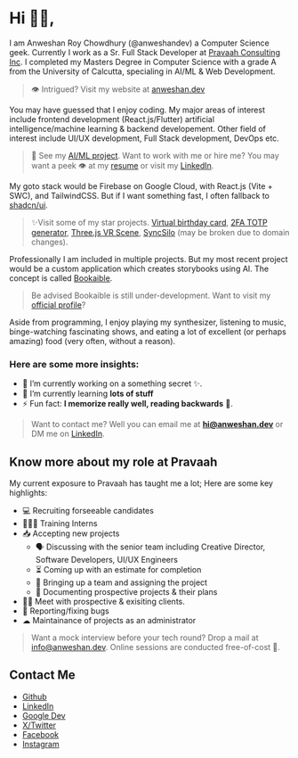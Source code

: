 # Hi 👋🏻,

I am Anweshan Roy Chowdhury (@anweshandev) a Computer Science geek. Currently I work as a Sr. Full Stack Developer at [Pravaah Consulting Inc](https://pravaahconsulting.com). I completed my Masters Degree in Computer Science with a grade A from the University of Calcutta, specialing in AI/ML & Web Development.

> 👁 Intrigued? Visit my website at [anweshan.dev](https://anweshan.dev)

You may have guessed that I enjoy coding. My major areas of interest include frontend development (React.js/Flutter) artificial intelligence/machine learning & backend developement. Other field of interest include UI/UX development, Full Stack development, DevOps etc.

> 🤖 See my [AI/ML project](https//anweshan.dev/mask.html).
> Want to work with me or hire me? You may want a peek 👁 at my [resume](https://anweshan.dev/cv.html) or visit my [LinkedIn](https://linkedin.com/in/anweshandev).

My goto stack would be Firebase on Google Cloud, with React.js (Vite + SWC), and TailwindCSS. But if I want something fast, I often fallback to [shadcn/ui](https://ui.shadcn.com/).

> ✨Visit some of my star projects. [Virtual birthday card](https://birthday.anweshan.dev/), [2FA TOTP generator](https://totp.anweshan.dev/), [Three.js VR Scene](https://anweshan.dev/vr/), [SyncSilo](https://cloud.anweshan.dev) (may be broken due to domain changes).

Professionally I am included in multiple projects. But my most recent project would be a custom application which creates storybooks using AI. The concept is called [Bookaible](https://try.bookaible.ai).

> Be advised Bookaible is still under-development. Want to visit my [official profile](https://github.com/arc-prvh)?

Aside from programming, I enjoy playing my synthesizer, listening to music, binge-watching fascinating shows, and eating a lot of excellent (or perhaps amazing) food (very often, without a reason).

### Here are some more insights:
- 🔭 I’m currently working on a something secret ✨. 
- 🌱 I’m currently learning **lots of stuff**
- ⚡ Fun fact: **I memorize really well, reading backwards** 📖.

> Want to contact me? Well you can email me at **hi@anweshan.dev** or DM me on [LinkedIn](https://linkedin.com/in/anweshandev).

## Know more about my role at Pravaah

My current exposure to Pravaah has taught me a lot; Here are some key highlights:

- 💻 Recruiting forseeable candidates
- 👨🏻‍🎓 Training Interns
- 📥 Accepting new projects
  - 🗣 Discussing with the senior team including Creative Director, Software Developers, UI/UX Engineers
  - ⏳ Coming up with an estimate for completion
  - 👥 Bringing up a team and assigning the project
  - 📃 Documenting prospective projects & their plans
- 🤝🏻 Meet with prospective & exisiting clients.
- 🐛 Reporting/fixing bugs
- ☁ Maintainance of projects as an administrator

> Want a mock interview before your tech round? Drop a mail at [info@anweshan.dev](info@anweshan.dev). Online sessions are conducted free-of-cost 💸.
      
## Contact Me

- [Github](https://github.com/anweshandev)
- [LinkedIn](https://linkedin.com/in/anweshandev)
- [Google Dev](https://g.dev/anweshandev)
- [X/Twitter](https://x.com/anweshandev)
- [Facebook](https://fb.me/anweshan.dev)
- [Instagram](https://instagram.com/anweshan.dev)
